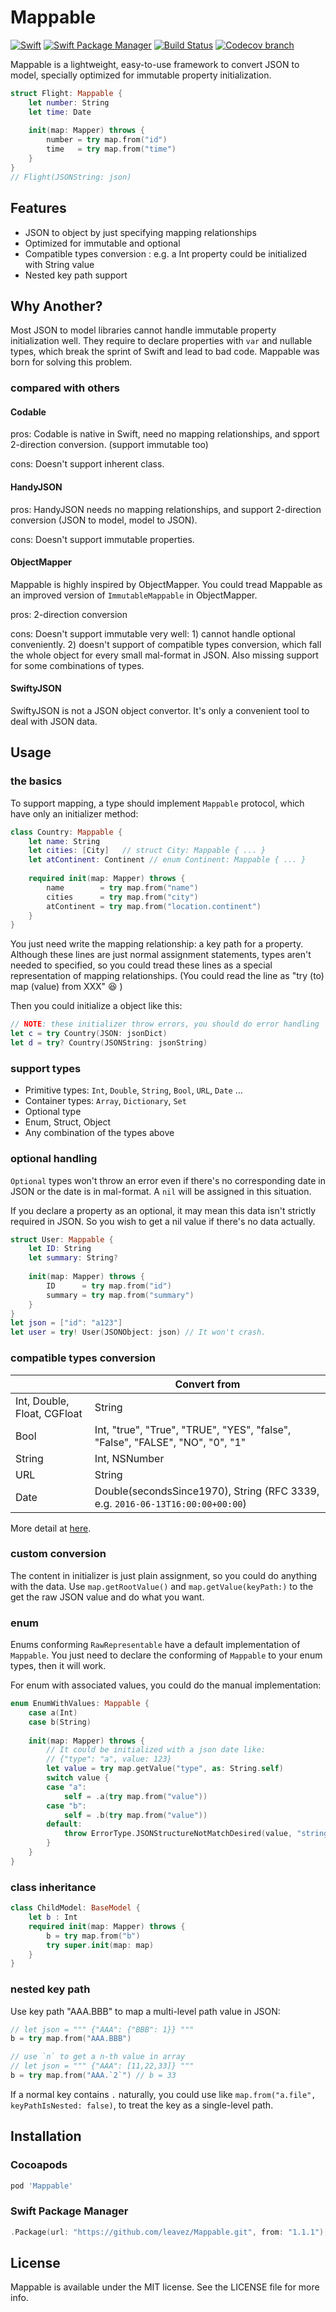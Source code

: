 # Mappable

[![Swift](https://img.shields.io/badge/swift-4.1-orange.svg?style=flat)](#) [![Swift Package Manager](https://rawgit.com/jlyonsmith/artwork/master/SwiftPackageManager/swiftpackagemanager-compatible.svg)](https://swift.org/package-manager/)
[![Build Status](https://travis-ci.org/leavez/Mappable.svg?branch=master)](https://travis-ci.org/leavez/Mappable)
[![Codecov branch](https://img.shields.io/codecov/c/github/leavez/Mappable/master.svg?style=flat)](https://codecov.io/gh/leavez/Mappable)


Mappable is a lightweight, easy-to-use framework to convert JSON to model, specially optimized for immutable property initialization.

```swift
struct Flight: Mappable {
    let number: String
    let time: Date
    
    init(map: Mapper) throws {
        number = try map.from("id")
        time   = try map.from("time")
    }
}
// Flight(JSONString: json)
```

## Features

- JSON to object by just specifying mapping relationships
- Optimized for immutable and optional
- Compatible types conversion : e.g. a Int property could be initialized with String value 
- Nested key path support

## Why Another?

Most JSON to model libraries cannot handle immutable property initialization well. They require to declare properties with `var` and nullable types, which break the sprint of Swift and lead to bad code. Mappable was born for solving this problem.

### compared with others

#### Codable

pros: Codable is native in Swift, need no mapping relationships, and spport 2-direction conversion. (support immutable too)

cons: Doesn't support inherent class.

#### HandyJSON

pros: HandyJSON needs no mapping relationships, and support 2-direction conversion (JSON to model, model to JSON).

cons: Doesn't support immutable properties.

#### ObjectMapper

Mappable is highly inspired by ObjectMapper. You could tread Mappable as an improved version of `ImmutableMappable` in ObjectMapper.

pros:  2-direction conversion

cons: Doesn't support immutable very well: 1) cannot handle optional conveniently. 2)  doesn't support of compatible types conversion, which fall the whole object for every small mal-format in JSON. Also missing support for some combinations of types.

#### SwiftyJSON

SwiftyJSON is not a JSON object convertor. It's only a convenient tool to deal with JSON data.

## Usage

### the basics

To support mapping, a type should implement `Mappable` protocol, which have only an initializer method:

```swift
class Country: Mappable {
    let name: String
    let cities: [City]   // struct City: Mappable { ... }
    let atContinent: Continent // enum Continent: Mappable { ... }
    
    required init(map: Mapper) throws {
        name        = try map.from("name")
        cities      = try map.from("city")
        atContinent = try map.from("location.continent")
    }
}
```

You just need write the mapping relationship: a key path for a property. Although these lines are just normal assignment statements, types aren't needed to specified, so you could tread these lines as a special representation of mapping relationships. (You could read the line as "try (to) map (value) from XXX" 😆 )

Then you could initialize a object like this:

```swift
// NOTE: these initializer throw errors, you should do error handling
let c = try Country(JSON: jsonDict)
let d = try? Country(JSONString: jsonString)
```

### support types

- Primitive types: `Int`, `Double`, `String`, `Bool`, `URL`, `Date` ...
- Container types: `Array`, `Dictionary`, `Set`
- Optional type
- Enum, Struct, Object
- Any combination of the types above

### optional handling

`Optional` types won't throw an error even if there's no corresponding date in JSON or the date is in mal-format. A `nil` will be assigned in this situation. 

If you declare a property as an optional, it may mean this data isn't strictly required in JSON. So you wish to get a nil value if there's no data actually. 

```swift
struct User: Mappable {
    let ID: String
    let summary: String?
    
    init(map: Mapper) throws {
        ID      = try map.from("id")
        summary = try map.from("summary")
    }
}
let json = ["id": "a123"]
let user = try! User(JSONObject: json) // It won't crash.
```

### compatible types conversion

|                             | Convert from                                                 |
| :-------------------------- | ------------------------------------------------------------ |
| Int, Double, Float, CGFloat | String                                                       |
| Bool                        | Int,  "true", "True", "TRUE", "YES", "false", "False", "FALSE", "NO", "0", "1" |
| String                      | Int, NSNumber  |
| URL                         | String  |
| Date                        | Double(secondsSince1970),  String (RFC 3339, e.g. `2016-06-13T16:00:00+00:00`)                                             |

More detail at [here](https://github.com/leavez/Mappable/blob/master/Sources/Mappable/Mappable%2BBasicType.swift).

### custom conversion

The content in initializer is just plain assignment, so you could do anything with the data. Use `map.getRootValue()` and `map.getValue(keyPath:)` to the get the raw JSON value and do what you want.

### enum

Enums conforming `RawRepresentable` have a default implementation of `Mappable`. You just need to declare the conforming of `Mappable` to your enum types, then it will work.

For enum with associated values, you could do the manual implementation:

```swift
enum EnumWithValues: Mappable {
    case a(Int)
    case b(String)
    
    init(map: Mapper) throws {
        // It could be initialized with a json date like:
        // {"type": "a", value: 123}
        let value = try map.getValue("type", as: String.self)
        switch value {
        case "a":
            self = .a(try map.from("value"))
        case "b":
            self = .b(try map.from("value"))
        default:
            throw ErrorType.JSONStructureNotMatchDesired(value, "string a/b")
        }
    }
}
```

### class inheritance

```swift
class ChildModel: BaseModel {
    let b : Int
    required init(map: Mapper) throws {
        b = try map.from("b")
        try super.init(map: map)
    }
}
```

### nested key path

Use key path "AAA.BBB" to map a multi-level path value in JSON:

```swift
// let json = """ {"AAA": {"BBB": 1}} """
b = try map.from("AAA.BBB")

// use `n` to get a n-th value in array
// let json = """ {"AAA": [11,22,33]} """
b = try map.from("AAA.`2`") // b = 33
```

If a normal key contains `.` naturally, you could use like `map.from("a.file", keyPathIsNested: false)`, to treat the key as a single-level path.

## Installation

### Cocoapods

```ruby
pod 'Mappable'
```

### Swift Package Manager

```swift
.Package(url: "https://github.com/leavez/Mappable.git", from: "1.1.1"),
```

## License

Mappable is available under the MIT license. See the LICENSE file for more info.
